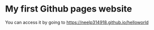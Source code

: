 # My first Github pages website

You can access it by going to https://neelp314918.github.io/helloworld
